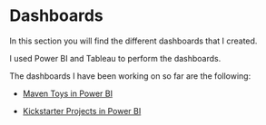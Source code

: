 # Dashboards

In this section you will find the different dashboards that I created.

I used Power BI and Tableau to perform the dashboards.

The dashboards I have been working on so far are the following:

- [Maven Toys in Power BI](https://github.com/morales-francisco/Dashboards/tree/main/MavenToys)

- [Kickstarter Projects in Power BI](https://github.com/morales-francisco/Dashboards/tree/main/Kickstarter)

